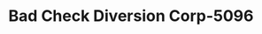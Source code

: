 ---
f_zip-code: 62301
f_state-code: IL
title: Bad Check Diversion Corp-5096
f_phone: 217-223-8475
f_city-only: Quincy
f_address: 201 N 3rd Street Quincy
f_location-unique-id: '5096'
slug: bad-check-diversion-corp-5096
updated-on: '2024-05-30T13:46:58.046Z'
created-on: '2024-05-30T13:36:59.803Z'
published-on: '2024-05-30T13:54:32.469Z'
f_city-state: cms/city/quincy-il.md
f_company: cms/company/bad-check-diversion-corp.md
f_state: cms/state/illinois.md
layout: '[payday-loan].html'
tags: payday-loan
---